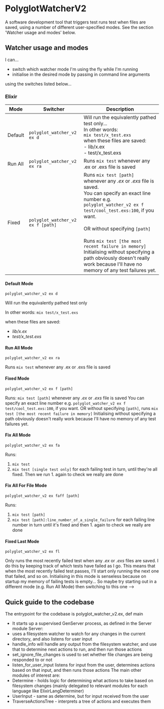 <!-- Keep this up to date with the output of help -->
# PolyglotWatcherV2

A software development tool that triggers test runs test when files are saved, using a number of different user-specified modes.
See the section 'Watcher usage and modes' below.

## Watcher usage and modes

I can...

- switch which watcher mode I'm using the fly while I'm running
- initialise in the desired mode by passing in command line arguments

using the switches listed below...


### Elixir

| Mode | Switcher | Description |
| ---- | -------- | ----------- |
| Default | `polyglot_watcher_v2 ex d` | Will run the equivalently pathed test only...<br /> In other words: <br /> `mix test/x_test.exs` <br /> when these files are saved: <br/> - lib/x.ex<br /> - test/x_test.exs <br /> |
| Run All | `polyglot_watcher_v2 ex ra` | Runs `mix test` whenever any .ex or .exs file is saved |
| Fixed | `polyglot_watcher_v2 ex f [path]` | Runs `mix test [path]` whenever any *.ex* or *.exs* file is saved. <br /> You can specify an exact line number e.g. `polyglot_watcher_v2 ex f test/cool_test.exs:100`, if you want. <br /><br /> OR without specifying `[path]` <br /><br /> Runs `mix test [the most recent failure in memory]` <br/> Initialising without specifying a path obviously doesn't really work because I'll have no memory of any test failures yet. |

#### Default Mode
`polyglot_watcher_v2 ex d`

Will run the equivalently pathed test only

In other words:
`mix test/x_test.exs`

when these files are saved:

- *lib/x.ex*
- *test/x_test.exs*


#### Run All Mode
`polyglot_watcher_v2 ex ra`

Runs `mix test` whenever any .ex or .exs file is saved


#### Fixed Mode
`polyglot_watcher_v2 ex f [path]`

Runs:
`mix test [path]` whenever any *.ex* or *.exs* file is saved
You can specify an exact line number e.g. `polyglot_watcher_v2 ex f test/cool_test.exs:100`, if you want.
OR without specifying `[path]`, runs `mix test [the most recent failure in memory]`
Initialising without specifying a path obviously doesn't really work because I'll have no memory of any test failures yet.

#### Fix All Mode
`polyglot_watcher_v2 ex fa`

Runs:
1. `mix test`
2. `mix test [single test only]` for each failing test in turn, until they're all fixed. Then we run 1. again to check we really are done


#### Fix All For File Mode
`polyglot_watcher_v2 ex faff [path]`

Runs:
1. `mix test [path]`
2. `mix test [path]:line_number_of_a_single_failure` for each failing line number in turn until it's fixed and then 1. again to check we really are done

#### Fixed Last Mode
`polyglot_watcher_v2 ex fl`

Only runs the most recently failed test when any *.ex* or *.exs* files are saved.
I do this by keeping track of which tests have failed as I go.
This means that when the most recently failed test passes, I'll start only running the next one that failed, and so on.
Initialising in this mode is senseless because on startup my memory of failing tests is empty...
So maybe try starting out in a different mode (e.g. Run All Mode) then switching to this one
-->


## Quick guide to the codebase

 The entrypoint for the codebase is polyglot_watcher_v2.ex, def main
 * It starts up a supervised GenServer process, as defined in the Server module
 Server:
 * uses a filesystem watcher to watch for any changes in the current directory, and also listens for
 user input
 * handle_info will handle any output from the filesystem watcher, and use that to determine next actions
 to run, and then run those actions
 * set_ignore_file_changes is used to set whether file changes are being responded to or not
 * listen_for_user_input listens for input from the user, determines actions based on that input, and then
 runs those actions
 The main other modules of interest are:
 * Determine - holds logic for determining what actions to take based on filesystem changes (mainly
 delegated to relevant modules for each language like ElixirLangDeterminer)
 * UserInput - same as determine, but for input received from the user
 * TraverseActionsTree - interprets a tree of actions and executes them
